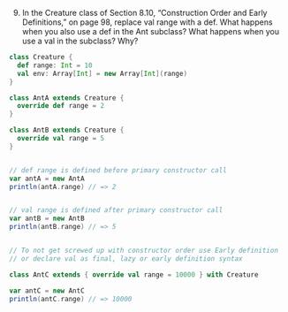 9. In the Creature class of Section 8.10, “Construction Order and Early
Definitions,” on page 98, replace val range with a def. What happens when you
also use a def in the Ant subclass? What happens when you use a val in the
subclass? Why?

```scala
class Creature {
  def range: Int = 10
  val env: Array[Int] = new Array[Int](range)
}

class AntA extends Creature {
  override def range = 2
}

class AntB extends Creature {
  override val range = 5
}


// def range is defined before primary constructor call
var antA = new AntA
println(antA.range) // => 2


// val range is defined after primary constructor call
var antB = new AntB
println(antB.range) // => 5


// To not get screwed up with constructor order use Early definition
// or declare val as final, lazy or early definition syntax

class AntC extends { override val range = 10000 } with Creature

var antC = new AntC
println(antC.range) // => 10000
```
